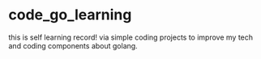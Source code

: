 # code_go_learning
this is self learning record!
via simple coding projects to improve my tech and coding components about golang.
